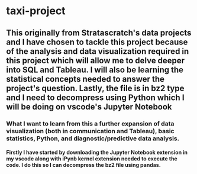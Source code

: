 # taxi-project

## This originally from Stratascratch's data projects and I have chosen to tackle this project because of the analysis and data visualization required in this project which will allow me to delve deeper into SQL and Tableau. I will also be learning the statistical concepts needed to answer the project's question. Lastly, the file is in bz2 type and I need to decompress using Python which I will be doing on vscode's Jupyter Notebook

### What I want to learn from this a further expansion of data visualization (both in communication and Tableau), basic statistics, Python, and diagnostic/predictive data analysis.

#### Firstly I have started by downloading the Jupyter Notebook extension in my vscode along with iPynb kernel extension needed to execute the code. I do this so I can decompress the bz2 file using pandas.
